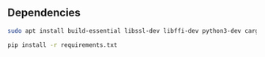 ## Dependencies

```sh
sudo apt install build-essential libssl-dev libffi-dev python3-dev cargo
```

```sh
pip install -r requirements.txt
```
